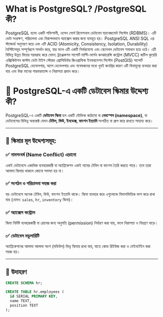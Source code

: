 # What is PostgreSQL? /PostgreSQL কী?
PostgreSQL হলো একটি শক্তিশালী, ওপেন সোর্স রিলেশনাল ডেটাবেস ম্যানেজমেন্ট সিস্টেম (RDBMS)। এটি ডেটা সংরক্ষণ, পরিচালনা এবং নিরাপদভাবে অ্যাক্সেস করার জন্য ব্যবহৃত হয়। PostgreSQL ANSI SQL এর স্ট্যান্ডার্ড অনুসরণ করে এবং এটি ACID (Atomicity, Consistency, Isolation, Durability) বৈশিষ্ট্যসমূহ সম্পূর্ণরূপে সমর্থন করে, যার ফলে এটি একটি নির্ভরযোগ্য এবং স্কেলেবল ডেটাবেস সমাধান হয়ে ওঠে।
এটি বিভিন্ন উন্নত ফিচার সরবরাহ করে যেমন:
ট্রাঞ্জেকশন সাপোর্ট
মাল্টি-ভার্সন কনকারেন্সি কন্ট্রোল (MVCC)
জটিল কুয়েরি এক্সিকিউশন
কাস্টম ডেটা টাইপ
স্টোরড প্রোসিডিউর
জিওগ্রাফিক ইনফরমেশন সিস্টেম (PostGIS) সাপোর্ট
PostgreSQL ডেভেলপার, অ্যাপ ডেভেলপার এবং গবেষকদের মধ্যে খুবই জনপ্রিয় কারণ এটি বিনামূল্যে ব্যবহার করা যায় এবং উচ্চ মানের পারফরম্যান্স ও নিরাপত্তা প্রদান করে।

# 🎯 PostgreSQL-এ একটি ডেটাবেস স্কিমার উদ্দেশ্য কী?

PostgreSQL-এ একটি **ডেটাবেস স্কিমা** হল একটি যৌক্তিক কাঠামো বা **নেমস্পেস (namespace)**, যা ডেটাবেসের বিভিন্ন অবজেক্ট যেমন **টেবিল, ভিউ, ইনডেক্স, ফাংশন ইত্যাদি** সংগঠিত বা গ্রুপ করে রাখতে সাহায্য করে।

---

## 📌 স্কিমার মূল উদ্দেশ্যসমূহ:

### ✅ নামসংঘর্ষ (Name Conflict) এড়ানো
একই ডেটাবেসে একাধিক ব্যবহারকারী বা অ্যাপ্লিকেশন একই নামের টেবিল বা ফাংশন তৈরি করতে পারে। তবে তারা আলাদা স্কিমায় থাকলে কোনো সমস্যা হয় না।

### ✅ সংগঠন ও পরিচালনা সহজ করা
বড় ডেটাবেসে অনেক টেবিল, ভিউ, ফাংশন ইত্যাদি থাকে। স্কিমা ব্যবহার করে এগুলোকে বিভাগভিত্তিক ভাগ করে রাখা যায় (যেমন: `sales`, `hr`, `inventory` স্কিমা)।

### ✅ অ্যাক্সেস কন্ট্রোল
স্কিমা নির্দিষ্ট ব্যবহারকারী বা রোলের জন্য অনুমতি (permission) নির্ধারণ করা যায়, ফলে নিরাপত্তা ও নিয়ন্ত্রণ বাড়ে।

### ✅ ডেটাবেস মডুলারিটি
অ্যাপ্লিকেশনের আলাদা আলাদা অংশ (মডিউল) ভিন্ন স্কিমায় রাখা যায়, যাতে কোড রিইউজ করা ও মেইনটেইন করা সহজ হয়।

---

## 🧪 উদাহরণ

```sql
CREATE SCHEMA hr;

CREATE TABLE hr.employees (
  id SERIAL PRIMARY KEY,
  name TEXT,
  position TEXT
);
